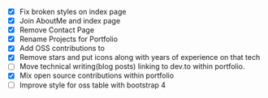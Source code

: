 - [X] Fix broken styles on index page
- [X] Join AboutMe and index page
- [X] Remove Contact Page
- [X] Rename Projects for Portfolio
- [X] Add OSS contributions to
- [X] Remove stars and put icons along with years of experience on that tech
- [ ] Move technical writing(blog posts) linking to dev.to within portfolio.
- [X] Mix open source contributions within portfolio
- [ ] Improve style for oss table with bootstrap 4
